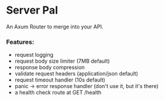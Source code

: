 # Server Pal

An Axum Router to merge into your API.

### Features:
 - request logging
 - request body size limiter (7MB default)
 - response body compression
 - validate request headers (application/json default)
 - request timeout handler (10s default)
 - panic -> error response handler (don't use it, but it's there)
 - a health check route at GET /health
